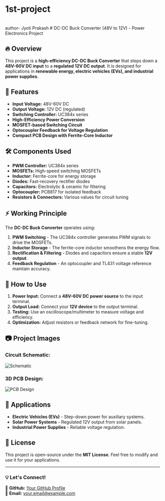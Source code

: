 # 1st-project
<br>
author- Jyoti Prakash
# DC-DC Buck Converter (48V to 12V) - Power Electronics Project

## 🔥 Overview
This project is a **high-efficiency DC-DC Buck Converter** that steps down a **48V-60V DC input** to a **regulated 12V DC output**. It is designed for applications in **renewable energy, electric vehicles (EVs), and industrial power supplies**.

## 🚀 Features
- **Input Voltage:** 48V-60V DC
- **Output Voltage:** 12V DC (regulated)
- **Switching Controller:** UC384x series
- **High-Efficiency Power Conversion**
- **MOSFET-based Switching Circuit**
- **Optocoupler Feedback for Voltage Regulation**
- **Compact PCB Design with Ferrite-Core Inductor**

## 🛠 Components Used
- **PWM Controller:** UC384x series
- **MOSFETs:** High-speed switching MOSFETs
- **Inductor:** Ferrite-core for energy storage
- **Diodes:** Fast-recovery rectifier diodes
- **Capacitors:** Electrolytic & ceramic for filtering
- **Optocoupler:** PCB817 for isolated feedback
- **Resistors & Connectors:** Various values for circuit tuning

## ⚡ Working Principle
The **DC-DC Buck Converter** operates using:
1. **PWM Switching** - The UC384x controller generates PWM signals to drive the MOSFETs.
2. **Inductor Storage** - The ferrite-core inductor smoothens the energy flow.
3. **Rectification & Filtering** - Diodes and capacitors ensure a stable **12V output**.
4. **Feedback Regulation** - An optocoupler and TL431 voltage reference maintain accuracy.

## 🔧 How to Use
1. **Power Input:** Connect a **48V-60V DC power source** to the input terminal.
2. **Output Load:** Connect your **12V device** to the output terminal.
3. **Testing:** Use an oscilloscope/multimeter to measure voltage and efficiency.
4. **Optimization:** Adjust resistors or feedback network for fine-tuning.

## 📷 Project Images
### **Circuit Schematic:**
![Schematic](x.jpeg)

### **3D PCB Design:**
![PCB Design](x1.png)

## 📌 Applications
- **Electric Vehicles (EVs)** - Step-down power for auxiliary systems.
- **Solar Power Systems** - Regulated 12V output from solar panels.
- **Industrial Power Supplies** - Reliable voltage regulation.

## 📜 License
This project is open-source under the **MIT License**. Feel free to modify and use it for your applications.

---
### 💡 Let's Connect!
🔗 **GitHub:** [Your GitHub Profile](https://github.com/yourusername)  
📧 **Email:** your.email@example.com
